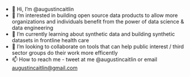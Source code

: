 - 👋  Hi, I’m @augustincaitlin
- 👀  I’m interested in building open source data products to allow more organizations and individuals benefit from the power of data science & data engineering
- 🌱  I’m currently learning about synthetic data and building synthetic datasets in frontline health care
- 💞️  I’m looking to collaborate on tools that can help public interest / third sector groups do their work more efficently
- 📫  How to reach me - tweet at me @augustincaitlin or email augustincaitlin@gmail.com 

<!---
augustincaitlin/augustincaitlin is a ✨ special ✨ repository because its `README.md` (this file) appears on your GitHub profile.
You can click the Preview link to take a look at your changes.
--->
